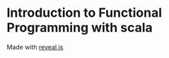 # Introduction to Functional Programming with scala 
Made with [reveal.js](https://github.com/hakimel/reveal.js)
